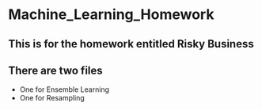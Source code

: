 # Machine_Learning_Homework

## This is for the homework entitled Risky Business

## There are two files
* One for Ensemble Learning
* One for Resampling
